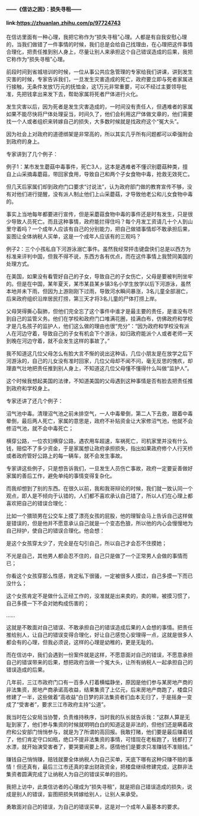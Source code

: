 #### ——《信访之困》：损失寻租——
#### link:https://zhuanlan.zhihu.com/p/97724743


在信访里面有一种心理，我把它称作为“损失寻租”心理。人都是有自我安慰心理的，当我们做错了一件事情的时候，我们总是会给自己找理由，在心理把这件事情合理化，把责任推到别人身上，尽量让别人来承担这个自己错误造成的后果，我把它称作为“损失寻租”心理。





前段时间到省城培训的时候，一位从事公共应急管理的专家给我们讲课，讲到发生灾害的时候，专家告诉我们，一旦发生灾害造成的死亡，政府要立即与死者家属进行接触，无条件发放1万元的抚恤金，这1万元非常重要，可以不经过主要领导批准，先把钱拿出来发下去，帮助家属将死者尸体进行火化。



发生灾害以后，因为死者是发生灾害造成的，一时间没有责任人，但遇难者的家属如果不能尽快将尸体处理妥当，时间久了，他们会利用这尸体做文章的，他们需要找一个人或者组织来转嫁自己的损失，大多数时候就是找政府这个“冤大头”。



因为社会上对政府的道德绑架是非常高的，所以其实几乎所有问题都可以牵强附会到政府的身上。



专家讲到了几个例子：



例子1：某市发生蘑菇中毒事件，死亡3人，这本是遇难者不懂识别蘑菇种类，擅自上山采摘毒蘑菇，带回家食用，导致自己和两个子女食物中毒，抢救无效死亡。



但几天后家属们却到政府门口要求“讨说法”，认为政府部门做的教育宣传不够，没有对他们进行提醒，没有派人制止他们上山采蘑菇，才导致他老公和儿女食物中毒的。



事实上当地每年都要进行宣传，但是采蘑菇食物中毒的事件还是时有发生，只是很少导致人员死亡。而且这种事情，政府能拦得住吗？每个月发工资请几十个人到山里守着吗？一个成年人应该有自己的分别能力，把自己做错事情却不敢承担后果，妄图让全体纳税人买单，这是一个成年人应该有的三观吗？



例子2：三个小孩私自下河游泳溺亡事件。虽然我经常抨击键盘侠们总是以西方为标准来评判中国，但我不得不说，东西方各有优点，而在这件事情上我赞同美国的处理方式。



在美国，如果没有看管好自己的子女，导致自己的子女伤亡，父母是要被判刑坐牢的。但是在中国，某年夏天，某市某县某乡镇3名小学生放学以后下河游泳，虽然本地并未下雨，但因为上游刚刚下过雨，导致河水瞬间暴涨，3名儿童全部溺亡，后来政府组织沿岸居民打捞，第三天才将3名儿童的尸体打捞上岸。



父母哭得撕心裂肺，但他们完全忘了这个事件中谁才是最主要的责任，是谁没有尽到自己的监管义务。他们在学校和政府门口堆满花圈，挂满白布，仿佛政府和学校才是几名孩子的监护人，他们这么做的理由也很“充分”：“因为政府和学校没有派人在河边守着，导致自己的子女有机会下个游泳，如归政府能派个人或者老师一天到晚在河边守着，就不会发生这样的事故了。”



我不知道这几位父母怎么有脸大言不惭的说出这种话，几位小朋友是在放学之后下河游泳的，自己的儿女没有准时回家，几位父母却不闻不问，毫无反思的愧疚，却理直气壮地把责任推到别人身上，不知道这几位父母懂不懂得什么叫做“监护人”。



这个时候我想起美国的法律，不知道美国的父母遇到这种事情是否有脸去把责任推到政府和学校身上。



专家还讲了还几个例子：



沼气池中毒。清理沼气池之前未排空气，一人中毒晕倒，第二人下去救，跟着中毒晕倒，最后两人死亡，家属的意思是，政府不补贴资金让大家修沼气池，他就不会修沼气池，就不会中毒死亡；



横穿公路，一位农妇横穿公路，遇农用车超速，车祸死亡，司机家里并没有什么钱，赔偿不了多少资金，于是家属想让政府承担损失，指出如果政府修个人行天桥或者政府管好公路上的每一辆车，就不会发生事故。



专家讲这些例子，只是想告诉我们，一旦发生人员伤亡事故，政府一定要妥善做好家属的善后工作，避免单纯的事情变得复杂化。



而我却想到了别的东西。在很久以前，我和我哥辩论的时候，我们就一致认同一个观点，即人是不倾向于认错的，人们都不喜欢承认自己错了，所以人们在心理上都喜欢把自己的错误合理化：



比如一个猥琐男在公交车上摸了漂亮女孩的屁股，他的理智会马上告诉自己这样做是错误的，但是他并不愿意承认自己就是一个变态色狼，所以他的内心会慢慢地为自己辩护，使自己的错误合理化。他会想：



是这个女孩穿太少了，完全是在勾引自己，所以自己才会忍不住摸她；



不光是自己，其他男人都会忍不住的，自己只是做了一个正常男人会做的事情而已；



你看这个女孩穿那么性感，肯定私下很骚，一定被很多人摸过，自己多摸一下而已没什么；



这个女孩肯定不是做什么正经工作的，没准就是出来卖的，卖的嘛，被摸习惯了，自己多摸一下不会对她构成伤害的；



……



这就是不敢面对自己错误、不敢承担自己的错误造成后果的人会想的事情。把责任推给别人，让自己的错误变得合理化，好让自己感觉心安理得一点，这就是很多人都会有的心理，但我必须说，这样的心理是幼稚的，更是无耻的。



而在信访中，我们会遇到一份案件就是这样，不愿意面对自己的错误，不愿意承担自己的错误带来的后果，想把政府当做一个冤大头，让所有纳税人一起承担自己的错误造成的后果。



几年前，三江市政府门口有一百多人打着横幅静坐，原因是他们参与某房地产商的非法集资，房地产商承诺高收益，结果集资了上亿元，后来房地产商跑了，楼盘只修建了一半，这些做着“高收益”白日梦的非法集资者们血本无归了，于是摇身一变成了“受害者”，要求三江市政府主持“公道”。



我当时在公安局当协警，负责维持秩序，当时我的队长就告诉我：“这群人算是无耻到家了，他们参与集资的时候就明明白白的知道这是非法的，但他们还是瞒着政府和公安部门悄悄参与，就是为了所谓的高回报。我敢打赌，他们要是最后赚着钱了，他们肯定守口如瓶，绝口不提非法集资的事情，可惜现在老板跑了，钱都打了水漂，就开始演受害者了，要哭要闹要上吊，感情他们是要求只准赚钱不准赔钱。”



赚钱自己悄悄赚，赔钱就要全体纳税人为自己买单，天底下哪有这种只赚不赔的事情！但还真有，最后三江市还真的拿出财政资金，把楼盘继续修建完成，这群非法集资者圆满完成了让纳税人为自己的错误买单的目的。



我把上访中，此类信访者的心理成为“损失寻租”，就是把自己错误造成的损失，说成是别人的错误，妄图把损失转嫁给别人，让别人来承受。



勇敢面对自己的错误，为自己的错误买单，这是对一个成年人最基本的要求。

